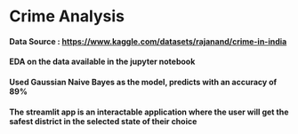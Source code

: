 # Crime Analysis
#### Data Source : https://www.kaggle.com/datasets/rajanand/crime-in-india
#### EDA on the data available in the jupyter notebook
#### Used Gaussian Naive Bayes as the model, predicts with an accuracy of 89%
#### The streamlit app is an interactable application where the user will get the safest district in the selected state of their choice
